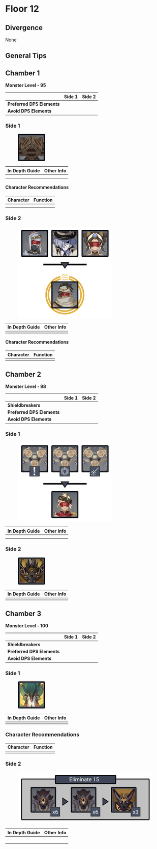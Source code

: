 # Floor 12

## Divergence <a href="#general-tips" id="general-tips"></a>

None

## General Tips



## Chamber 1

**Monster Level - 95**

|                            | Side 1 | Side 2 |
| -------------------------- | :----: | :----: |
| **Preferred DPS Elements** |        |        |
| **Avoid DPS Elements**     |        |        |



### Side 1

<figure><img src="../../.gitbook/assets/perpetual-mechanical-arrray.jpg" alt=""><figcaption></figcaption></figure>

| In Depth Guide | Other Info |
| -------------- | ---------- |
|                |            |
|                |            |



#### Character Recommendations

| Character | Function |
| --------- | -------- |
|           |          |
|           |          |

### Side 2

<figure><img src="../../.gitbook/assets/12-1-2v33.png" alt=""><figcaption></figcaption></figure>

| In Depth Guide | Other Info |
| -------------- | ---------- |
|                |            |



#### Character Recommendations

| Character | Function |
| --------- | -------- |
|           |          |

## Chamber 2

**Monster Level - 98**

|                            | Side 1 | Side 2 |
| -------------------------- | :----: | :----: |
| **Shieldbreakers**         |        |        |
| **Preferred DPS Elements** |        |        |
| **Avoid DPS Elements**     |        |        |

### Side 1

<figure><img src="../../.gitbook/assets/12-2-1v33.png" alt=""><figcaption></figcaption></figure>

| In Depth Guide | Other Info |
| -------------- | ---------- |
|                |            |
|                |            |



### Side 2

<figure><img src="../../.gitbook/assets/Golden Wolflord.png" alt=""><figcaption></figcaption></figure>

| In Depth Guide | Other Info |
| -------------- | ---------- |
|                |            |



## Chamber 3

**Monster Level - 100**

|                            | Side 1 | Side 2 |
| -------------------------- | :----: | :----: |
| **Shieldbreakers**         |        |        |
| **Preferred DPS Elements** |        |        |
| **Avoid DPS Elements**     |        |        |

### Side 1

<figure><img src="../../.gitbook/assets/Jadeplume Terrorshroom.png" alt=""><figcaption></figcaption></figure>

| In Depth Guide | Other Info |
| -------------- | ---------- |
|                |            |



### Character Recommendations

| Character | Function |
| --------- | -------- |
|           |          |

### Side 2

<figure><img src="../../.gitbook/assets/12-3-2v33.png" alt=""><figcaption></figcaption></figure>

| In Depth Guide | Other Info |
| -------------- | ---------- |
|                |            |
|                |            |
|                |            |
|                |            |
